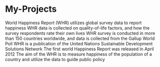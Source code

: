 # My-Projects
World Happiness Report (WHR) utilizes global survey data to report happiness 
WHR data is collected on quality-of-life factors, and how the survey respondents rate their own lives
WHR survey is conducted in more than 150 countries worldwide, and data is collected from the Gallup World Poll
WHR is a publication of the United Nations Sustainable Development Solutions Network
The first world Happiness Report was released in April 2012
The aim of the WHR is to measure happiness of the population of a country and utilize the data to guide public policy

